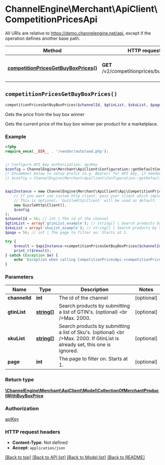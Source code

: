 # ChannelEngine\Merchant\ApiClient\CompetitionPricesApi

All URIs are relative to https://demo.channelengine.net/api, except if the operation defines another base path.

| Method | HTTP request | Description |
| ------------- | ------------- | ------------- |
| [**competitionPricesGetBuyBoxPrices()**](CompetitionPricesApi.md#competitionPricesGetBuyBoxPrices) | **GET** /v2/competitionprices/buyboxprices | Gets the price from the buy box winner |


## `competitionPricesGetBuyBoxPrices()`

```php
competitionPricesGetBuyBoxPrices($channelId, $gtinList, $skuList, $page): \ChannelEngine\Merchant\ApiClient\Model\CollectionOfMerchantProductWithBuyBoxPrice
```

Gets the price from the buy box winner

Gets the current price of the buy box winner per product for a marketplace.

### Example

```php
<?php
require_once(__DIR__ . '/vendor/autoload.php');


// Configure API key authorization: apiKey
$config = ChannelEngine\Merchant\ApiClient\Configuration::getDefaultConfiguration()->setApiKey('apikey', 'YOUR_API_KEY');
// Uncomment below to setup prefix (e.g. Bearer) for API key, if needed
// $config = ChannelEngine\Merchant\ApiClient\Configuration::getDefaultConfiguration()->setApiKeyPrefix('apikey', 'Bearer');


$apiInstance = new ChannelEngine\Merchant\ApiClient\Api\CompetitionPricesApi(
    // If you want use custom http client, pass your client which implements `GuzzleHttp\ClientInterface`.
    // This is optional, `GuzzleHttp\Client` will be used as default.
    new GuzzleHttp\Client(),
    $config
);
$channelId = 56; // int | The id of the channel
$gtinList = array('gtinList_example'); // string[] | Search products by submitting a list of GTIN's. (optional) <br />Max. 2000.
$skuList = array('skuList_example'); // string[] | Search products by submitting a list of Sku's. (optional) <br />Max. 2000. If GtinList is already set, this one is ignored.
$page = 56; // int | The page to filter on. Starts at 1.

try {
    $result = $apiInstance->competitionPricesGetBuyBoxPrices($channelId, $gtinList, $skuList, $page);
    print_r($result);
} catch (Exception $e) {
    echo 'Exception when calling CompetitionPricesApi->competitionPricesGetBuyBoxPrices: ', $e->getMessage(), PHP_EOL;
}
```

### Parameters

| Name | Type | Description  | Notes |
| ------------- | ------------- | ------------- | ------------- |
| **channelId** | **int**| The id of the channel | [optional] |
| **gtinList** | [**string[]**](../Model/string.md)| Search products by submitting a list of GTIN&#39;s. (optional) &lt;br /&gt;Max. 2000. | [optional] |
| **skuList** | [**string[]**](../Model/string.md)| Search products by submitting a list of Sku&#39;s. (optional) &lt;br /&gt;Max. 2000. If GtinList is already set, this one is ignored. | [optional] |
| **page** | **int**| The page to filter on. Starts at 1. | [optional] |

### Return type

[**\ChannelEngine\Merchant\ApiClient\Model\CollectionOfMerchantProductWithBuyBoxPrice**](../Model/CollectionOfMerchantProductWithBuyBoxPrice.md)

### Authorization

[apiKey](../../README.md#apiKey)

### HTTP request headers

- **Content-Type**: Not defined
- **Accept**: `application/json`

[[Back to top]](#) [[Back to API list]](../../README.md#endpoints)
[[Back to Model list]](../../README.md#models)
[[Back to README]](../../README.md)
